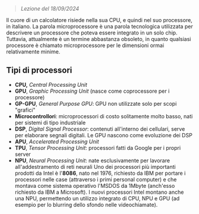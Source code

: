  > *Lezione del 18/09/2024*

Il cuore di un calcolatore risiede nella sua CPU, e quindi nel suo processore, in italiano.
La parola microprocessore è una parola tecnologica utilizzata per descrivere un processore che poteva essere integrato in un solo chip. Tuttavia, attualmente è un termine abbastanza obsoleto, in quanto qualsiasi processore è chiamato microprocessore per le dimensioni ormai relativamente minime.
## Tipi di processori
- **CPU,** *Central Processing Unit*
- **GPU**, *Graphic Processing Unit* (nasce come coprocessore per i processore)
- **GP-GPU**, *General Purpose GPU*: GPU non utilizzate solo per scopi "grafici" 
- **Microcontrollori**: microprocessori di costo solitamente molto basso, nati per sistemi di tipo industriale
- **DSP**, *Digital Signal Processor*: contenuti all'interno dei cellulari, serve per elaborare segnali digitali. Le GPU nascono come evoluzione dei DSP
- **APU**, *Accelerated Processing Unit*
- **TPU**, *Tensor Processing Unit*: processori fatti da Google per i propri server
- **NPU**, *Neural Processing Unit*: nate esclusivamente per lavorare all'addestramento di reti neurali
Uno dei processori più importanti prodotti da Intel è l'**8086**, nato nel 1976, richiesto da IBM per portare i processori nelle case (attraverso i primi personal computer) e che montava come sistema operativo l'MSDOS da 1Mbyte (anch'esso richiesto da IBM a Microsoft).
I nuovi processori Intel montano anche una NPU, permettendo un utilizzo integrato di CPU, NPU e GPU (ad esempio per lo blurring dello sfondo nelle videochiamate).